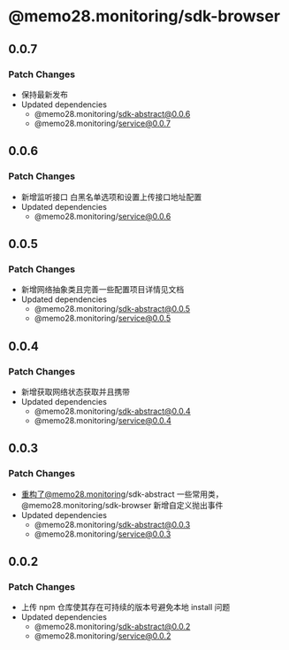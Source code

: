 # @memo28.monitoring/sdk-browser

## 0.0.7

### Patch Changes

- 保持最新发布
- Updated dependencies
  - @memo28.monitoring/sdk-abstract@0.0.6
  - @memo28.monitoring/service@0.0.7

## 0.0.6

### Patch Changes

- 新增监听接口 白黑名单选项和设置上传接口地址配置
- Updated dependencies
  - @memo28.monitoring/service@0.0.6

## 0.0.5

### Patch Changes

- 新增网络抽象类且完善一些配置项目详情见文档
- Updated dependencies
  - @memo28.monitoring/sdk-abstract@0.0.5
  - @memo28.monitoring/service@0.0.5

## 0.0.4

### Patch Changes

- 新增获取网络状态获取并且携带
- Updated dependencies
  - @memo28.monitoring/sdk-abstract@0.0.4
  - @memo28.monitoring/service@0.0.4

## 0.0.3

### Patch Changes

- 重构了@memo28.monitoring/sdk-abstract 一些常用类，@memo28.monitoring/sdk-browser 新增自定义抛出事件
- Updated dependencies
  - @memo28.monitoring/sdk-abstract@0.0.3
  - @memo28.monitoring/service@0.0.3

## 0.0.2

### Patch Changes

- 上传 npm 仓库使其存在可持续的版本号避免本地 install 问题
- Updated dependencies
  - @memo28.monitoring/sdk-abstract@0.0.2
  - @memo28.monitoring/service@0.0.2
